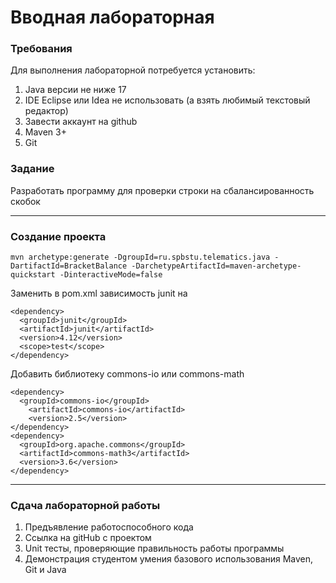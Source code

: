 # Вводная лабораторная 
### Требования 
Для выполнения лабораторной потребуется установить:
1) Java версии не ниже 17
2) IDE Eclipse или Idea не использовать (а взять любимый текстовый редактор)
3) Завести аккаунт на github
4) Maven 3+
5) Git

### Задание
Разработать программу для проверки строки на сбалансированность скобок

---

### Создание проекта
```
mvn archetype:generate -DgroupId=ru.spbstu.telematics.java -DartifactId=BracketBalance -DarchetypeArtifactId=maven-archetype-quickstart -DinteractiveMode=false
```

Заменить в pom.xml зависимость junit на
```
<dependency>
  <groupId>junit</groupId>
  <artifactId>junit</artifactId>
  <version>4.12</version>
  <scope>test</scope>
</dependency>
```

Добавить библиотеку commons-io или commons-math
```
<dependency>
  <groupId>commons-io</groupId>
    <artifactId>commons-io</artifactId>
    <version>2.5</version>
</dependency>
<dependency>
  <groupId>org.apache.commons</groupId>
  <artifactId>commons-math3</artifactId>
  <version>3.6</version> 
</dependency>
```
--- 
### Сдача лабораторной работы
1) Предъявление работоспособного кода
2) Ссылка на gitHub с проектом
3) Unit тесты, проверяющие правильность работы программы
4) Демонстрация студентом умения базового использования Maven, Git и Java



